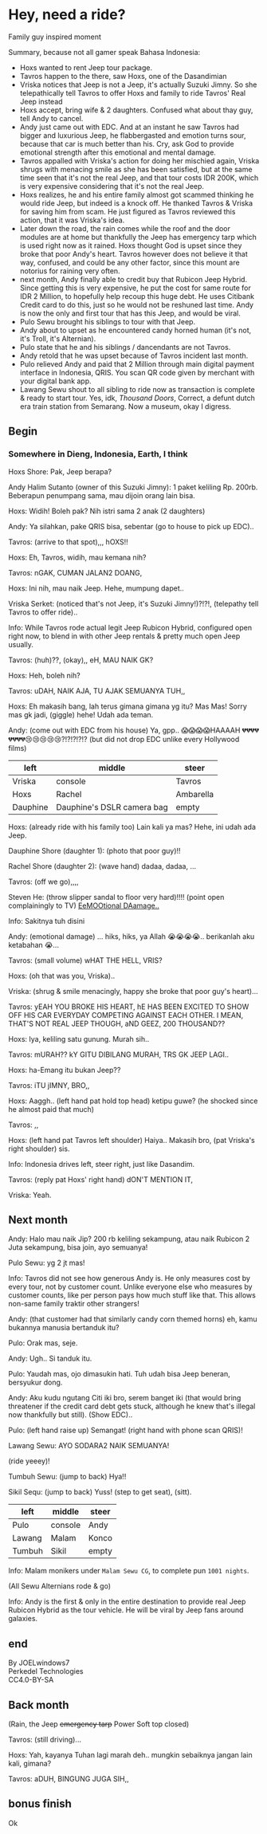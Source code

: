 # Hey, need a ride?

Family guy inspired moment

Summary, because not all gamer speak Bahasa Indonesia:

- Hoxs wanted to rent Jeep tour package.
- Tavros happen to the there, saw Hoxs, one of the Dasandimian
- Vriska notices that Jeep is not a Jeep, it's actually Suzuki Jimny. So she telepathically tell Tavros to offer Hoxs and family to ride Tavros' Real Jeep instead
- Hoxs accept, bring wife & 2 daughters. Confused what about thay guy, tell Andy to cancel.
- Andy just came out with EDC. And at an instant he saw Tavros had bigger and luxurious Jeep, he flabbergasted and emotion turns sour, because that car is much better than his. Cry, ask God to provide emotional strength after this emotional and mental damage.
- Tavros appalled with Vriska's action for doing her mischied again, Vriska shrugs with menacing smile as she has been satisfied, but at the same time seen that it's not the real Jeep, and that tour costs IDR 200K, which is very expensive considering that it's not the real Jeep.
- Hoxs realizes, he and his entire family almost got scammed thinking he would ride Jeep, but indeed is a knock off. He thanked Tavros & Vriska for saving him from scam. He just figured as Tavros reviewed this action, that it was Vriska's idea.
- Later down the road, the rain comes while the roof and the door modules are at home but thankfully the Jeep has emergency tarp which is used right now as it rained. Hoxs thought God is upset since they broke that poor Andy's heart. Tavros however does not believe it that way, confused, and could be any other factor, since this mount are notorius for raining very often.
- next month, Andy finally able to credit buy that Rubicon Jeep Hybrid. Since getting this is very expensive, he put the cost for same route for IDR 2 Million, to hopefully help recoup this huge debt. He uses Citibank Credit card to do this, just so he would not be reshuned last time. Andy is now the only and first tour that has this Jeep, and would be viral.
- Pulo Sewu brought his siblings to tour with that Jeep.
- Andy about to upset as he encountered candy horned human (it's not, it's Troll, it's Alternian).
- Pulo state that he and his siblings / dancendants are not Tavros.
- Andy retold that he was upset because of Tavros incident last month.
- Pulo relieved Andy and paid that 2 Million through main digital payment interface in Indonesia, QRIS. You scan QR code given by merchant with your digital bank app.
- Lawang Sewu shout to all sibling to ride now as transaction is complete & ready to start tour. Yes, idk, *Thousand Doors*, Correct, a defunt dutch era train station from Semarang. Now a museum, okay I digress.

## Begin

### Somewhere in Dieng, Indonesia, Earth, I think

Hoxs Shore: Pak, Jeep berapa?

Andy Halim Sutanto (owner of this Suzuki Jimny): 1 paket keliling Rp. 200rb. Beberapun penumpang sama, mau dijoin orang lain bisa.

Hoxs: Widih! Boleh pak? Nih istri sama 2 anak (2 daughters)

Andy: Ya silahkan, pake QRIS bisa, sebentar (go to house to pick up EDC)..

Tavros: (arrive to that spot),,, hOXS!!

Hoxs: Eh, Tavros, widih, mau kemana nih?

Tavros: nGAK, CUMAN JALAN2 DOANG,

Hoxs: Ini nih, mau naik Jeep. Hehe, mumpung dapet..

Vriska Serket: (noticed that's not Jeep, it's Suzuki Jimny!)?!?!, (telepathy tell Tavros to offer ride)..

Info: While Tavros rode actual legit Jeep Rubicon Hybrid, configured open right now, to blend in with other Jeep rentals & pretty much open Jeep usually.

Tavros: (huh)??, (okay),, eH, MAU NAIK GK?

Hoxs: Heh, boleh nih?

Tavros: uDAH, NAIK AJA, TU AJAK SEMUANYA TUH,,

Hoxs: Eh makasih bang, lah terus gimana gimana yg itu? Mas Mas! Sorry mas gk jadi, (giggle) hehe! Udah ada teman.

Andy: (come out with EDC from his house) Ya, gpp.. 😱😱😱😱HAAAAH 💔💔💔💔💔💔💔💔😢😢😢😢😢?!?!?!?!? (but did not drop EDC unlike every Hollywood films)

|left|middle|steer|
|-|-|-|
|Vriska|console|Tavros|
|Hoxs|Rachel|Ambarella|
|Dauphine|Dauphine's DSLR camera bag|empty|

Hoxs: (already ride with his family too) Lain kali ya mas? Hehe, ini udah ada Jeep.

Dauphine Shore (daughter 1): (photo that poor guy)!!

Rachel Shore (daughter 2): (wave hand) dadaa, dadaa, ...

Tavros: (off we go),,,,

Steven He: (throw slipper sandal to floor very hard)!!!! (point open complainingly to TV) [EeMOOtional DAamage..](https://youtu.be/5KXJKdGq3VE )

Info: Sakitnya tuh disini

Andy: (emotional damage) ... hiks, hiks, ya Allah 😭😭😭😭.. berikanlah aku ketabahan 😭...

Tavros: (small volume) wHAT THE HELL, VRIS?

Hoxs: (oh that was you, Vriska)..

Vriska: (shrug & smile menacingly, happy she broke that poor guy's heart)...

Tavros: yEAH YOU BROKE HIS HEART, hE HAS BEEN EXCITED TO SHOW OFF HIS CAR EVERYDAY COMPETING AGAINST EACH OTHER. I MEAN, THAT'S NOT REAL JEEP THOUGH, aND GEEZ, 200 THOUSAND??

Hoxs: Iya, keliling satu gunung. Murah sih..

Tavros: mURAH?? kY GITU DIBILANG MURAH, TRS GK JEEP LAGI..

Hoxs: ha-Emang itu bukan Jeep??

Tavros: iTU jIMNY, BRO,,

Hoxs: Aaggh.. (left hand pat hold top head) ketipu guwe? (he shocked since he almost paid that much)

Tavros: ,,

Hoxs: (left hand pat Tavros left shoulder) Haiya.. Makasih bro, (pat Vriska's right shoulder) sis.

Info: Indonesia drives left, steer right, just like Dasandim.

Tavros: (reply pat Hoxs' right hand) dON'T MENTION IT,

Vriska: Yeah.

## Next month

Andy: Halo mau naik Jip? 200 rb keliling sekampung, atau naik Rubicon 2 Juta sekampung, bisa join, ayo semuanya!

Pulo Sewu: yg 2 jt mas!

Info: Tavros did not see how generous Andy is. He only measures cost by every tour, not by customer count. Unlike everyone else who measures by customer counts, like per person pays how much stuff like that. This allows non-same family traktir other strangers!

Andy: (that customer had that similarly candy corn themed horns) eh, kamu bukannya manusia bertanduk itu?

Pulo: Orak mas, seje.

Andy: Ugh.. Si tanduk itu.

Pulo: Yaudah mas, ojo dimasukin hati. Tuh udah bisa Jeep beneran, bersyukur dong.

Andy: Aku kudu ngutang Citi iki bro, serem banget iki (that would bring threatener if the credit card debt gets stuck, although he knew that's illegal now thankfully but still). (Show EDC)..

Pulo: (left hand raise up) Semangat! (right hand with phone scan QRIS)!

Lawang Sewu: AYO SODARA2 NAIK SEMUANYA!

(ride yeeey)!

Tumbuh Sewu: (jump to back) Hya!!

Sikil Sequ: (jump to back) Yuss! (step to get seat), (sitt).

|left|middle|steer|
|-|-|-|
|Pulo|console|Andy|
|Lawang|Malam|Konco|
|Tumbuh|Sikil|empty|

Info: Malam monikers under `Malam Sewu CG`, to complete pun `1001 nights`.

(All Sewu Alternians rode & go)

Info: Andy is the first & only in the entire destination to provide real Jeep Rubicon Hybrid as the tour vehicle. He will be viral by Jeep fans around galaxies.

## end

By JOELwindows7  
Perkedel Technologies  
CC4.0-BY-SA

## Back month

(Rain, the Jeep ~~emergency tarp~~ Power Soft top closed)

Tavros: (still driving)...

Hoxs: Yah, kayanya Tuhan lagi marah deh.. mungkin sebaiknya jangan lain kali, gimana?

Tavros: aDUH, BINGUNG JUGA SIH,,

## bonus finish

Ok
